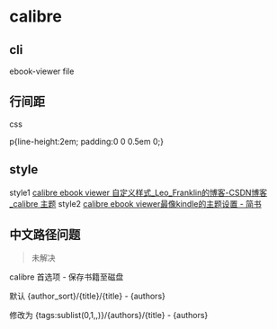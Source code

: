 # calibre

## cli

ebook-viewer file

## 行间距

css

p{line-height:2em; padding:0 0 0.5em 0;}

## style

style1 [calibre ebook viewer 自定义样式_Leo_Franklin的博客-CSDN博客_calibre 主题](https://blog.csdn.net/Leo_Franklin/article/details/112190051)
style2 [calibre ebook viewer最像kindle的主题设置 - 简书](https://www.jianshu.com/p/200827d878cd)

## 中文路径问题

> 未解决

calibre 首选项 - 保存书籍至磁盘

默认
{author_sort}/{title}/{title} - {authors}

修改为
{tags:sublist(0,1,\,)}/{authors}/{title} - {authors}